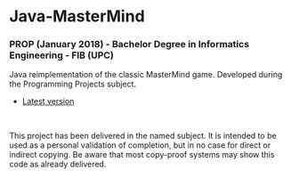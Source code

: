 # Java-MasterMind
### PROP (January 2018) - Bachelor Degree in Informatics Engineering - FIB (UPC)

Java reimplementation of the classic MasterMind game. Developed during the Programming Projects subject.

* [Latest version](https://github.com/Bermellet/Java-MasterMind/releases/latest)

<br />

This project has been delivered in the named subject. It is intended to be used as a personal validation of completion, but in no case for direct or indirect copying. Be aware that most copy-proof systems may show this code as already delivered.